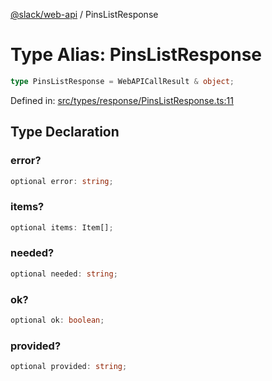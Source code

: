 [@slack/web-api](../index.md) / PinsListResponse

# Type Alias: PinsListResponse

```ts
type PinsListResponse = WebAPICallResult & object;
```

Defined in: [src/types/response/PinsListResponse.ts:11](https://github.com/slackapi/node-slack-sdk/blob/main/packages/web-api/src/types/response/PinsListResponse.ts#L11)

## Type Declaration

### error?

```ts
optional error: string;
```

### items?

```ts
optional items: Item[];
```

### needed?

```ts
optional needed: string;
```

### ok?

```ts
optional ok: boolean;
```

### provided?

```ts
optional provided: string;
```
